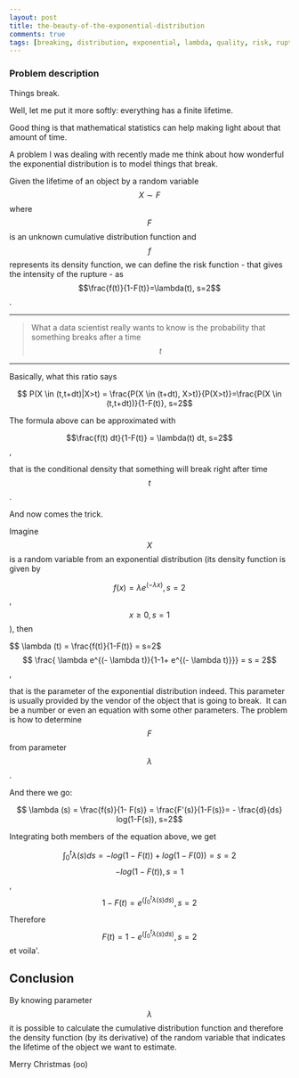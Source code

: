 ```yaml
---
layout: post
title: the-beauty-of-the-exponential-distribution
comments: true
tags: [breaking, distribution, exponential, lambda, quality, risk, rupture, statistics]
---
```


### Problem description

Things break. 

Well, let me put it more softly: everything has a finite
lifetime. 

Good thing is that mathematical statistics can help making light about that amount of time. 

A problem I was dealing with recently made me think about how wonderful the exponential distribution is to model things that break. 

Given the lifetime of an object by a random variable $$X \sim F$$ where $$F$$ is an unknown cumulative distribution function and $$ f$$ represents its density function, we can define the risk function - that gives
the intensity of the rupture - as $$\frac{f(t)}{1-F(t)}=\lambda(t), s=2$$. 

---

> What a data scientist really wants to know
> is the probability that something breaks after a time $$ t$$

---


Basically, what this ratio says 

$$ P(X \in (t,t+dt)|X>t) = \frac{P(X \in (t+dt), X>t)}{P(X>t)}=\frac{P(X \in (t,t+dt))}{1-F(t)}, s=2$$ 

The formula above can be approximated with 

$$\frac{f(t) dt}{1-F(t)} = \lambda(t) dt, s=2$$, 

that is the conditional density that something will break right after time $$ t$$. 

And now comes the trick. 

Imagine $$ X$$ is a random variable from an exponential distribution (its density function is given by

$$ f(x) = \lambda e^{(- \lambda x)}, s=2$$ , $$ x\ge 0, s=1$$), then 

$$ \lambda (t) = \frac{f(t)}{1-F(t)} = s=2$  $$ \frac{ \lambda e^{(- \lambda t)}{1-1+ e^{(- \lambda t)}}} = s = 2$$, 

that is the parameter of the exponential distribution indeed. This parameter is usually provided by the
vendor of the object that is going to break.  It can be a number or even an
equation with some other parameters. The problem is how to determine $$ F $$ from parameter $$ \lambda $$. 

And there we go: 

$$ \lambda (s) = \frac{f(s)}{1- F(s)} = \frac{F'(s)}{1-F(s)}= - \frac{d}{ds} log(1-F(s)), s=2$$

Integrating both members of the equation above, we get 

$$ \int_0^t \lambda (s) ds = - log(1-F(t)) + log(1-F(0)) = s=2$$ $$ -log(1-F(t)), s=1$$, $$ 1-F(t) = e^{(\int_0^t \lambda(s) ds)}, s=2$$ 

Therefore $$ F(t) = 1 - e^{( \int_0^t \lambda(s) ds)}, s=2$$ et voila'. 


## Conclusion

By knowing parameter $$ \lambda $$ it is possible to calculate the cumulative
distribution function and therefore the density function (by its derivative)
of the random variable that indicates the lifetime of the object we want to
estimate. 

Merry Christmas (oo)

